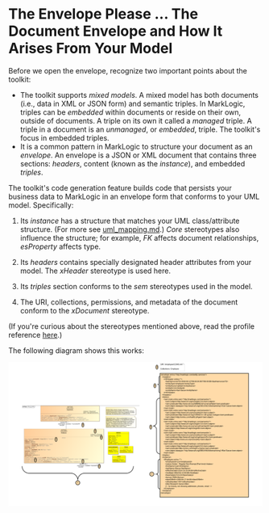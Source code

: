 # The Envelope Please ... The Document Envelope and How It Arises From Your Model

Before we open the envelope, recognize two important points about the toolkit:

- The toolkit supports *mixed models*. A mixed model has both documents (i.e., data in XML or JSON form) and semantic triples. In MarkLogic, triples can be *embedded* within documents or reside on their own, outside of documents. A triple on its own it called a *managed* triple. A triple in a document is an *unmanaged*, or *embedded*, triple. The toolkit's focus in embedded triples.
- It is a common pattern in MarkLogic to structure your document as an *envelope*. An envelope is a JSON or XML document that contains three sections: *headers*, content (known as the *instance*), and embedded *triples*. 

The toolkit's code generation feature builds code that persists your business data to MarkLogic in an envelope form that conforms to your UML model. Specifically:

1. Its *instance* has a structure that matches your UML class/attribute structure. (For more see [uml_mapping.md](uml_mapping.md).) *Core* stereotypes also influence the structure; for example, *FK* affects document relationships, *esProperty* affects type.

2. Its *headers* contains specially designated header attributes from your model. The *xHeader* stereotype is used here.

3. Its *triples* section conforms to the *sem* stereotypes used in the model. 

4. The URI, collections, permissions, and metadata of the document conform to the *xDocument* stereotype. 


(If you're curious about the stereotypes mentioned above, read the profile reference [here](profile.md).)

The following diagram shows this works:

![Envelope](envelope.png)
